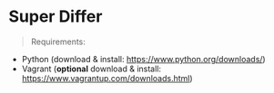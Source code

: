 # Super Differ

> Requirements:

* Python (download & install: https://www.python.org/downloads/)
* Vagrant (**optional** download & install: https://www.vagrantup.com/downloads.html)

